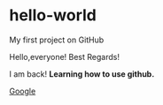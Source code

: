 # hello-world
My first project on GitHub


Hello,everyone!
Best Regards!

I am back!
**Learning how to use github.**

[Google](https://www.google.com/ncr)
